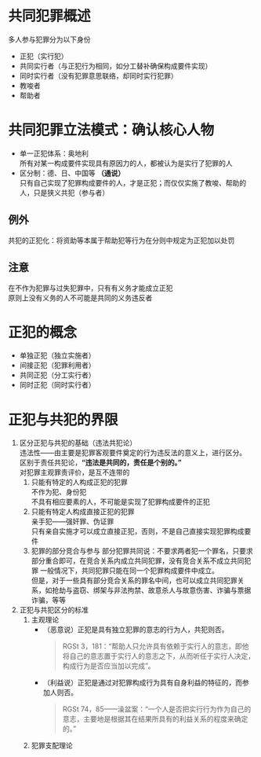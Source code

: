 # 共同犯罪概述
多人参与犯罪分为以下身份
- 正犯（实行犯）
- 共同实行者（与正犯行为相同，如分工替补确保构成要件实现）
- 同时实行者（没有犯罪意思联络，却同时实行犯罪）
- 教唆者
- 帮助者
# 共同犯罪立法模式：确认核心人物
- 单一正犯体系：奥地利  
所有对某一构成要件实现具有原因力的人，都被认为是实行了犯罪的人
- 区分制：德、日、中国等 **（通说）**  
只有自己实现了犯罪构成要件的人，才是正犯；而仅仅实施了教唆、帮助的人，只是狭义共犯（参与者）
## 例外
共犯的正犯化：将资助等本属于帮助犯等行为在分则中规定为正犯加以处罚
## 注意
在不作为犯罪与过失犯罪中，只有有义务才能成立正犯  
原则上没有义务的人不可能是共同的义务违反者
# 正犯的概念
- 单独正犯（独立实施者）
- 间接正犯（犯罪利用者）
- 共同正犯（分工实行者）
- 同时正犯（同时实行者）
# 正犯与共犯的界限
1. 区分正犯与共犯的基础（违法共犯论）  
    违法性——由主要是犯罪客观要件奠定的行为违反法的意义上，进行区分。  
    区别于责任共犯论，**“违法是共同的，责任是个别的。”**   
    对犯罪主观罪责评价，是互不连带的
    1. 只能有特定的人构成正犯的犯罪  
        不作为犯、身份犯  
        不具有相应要素的人，不可能是实现了犯罪构成要件的正犯
    2. 只能有特定人构成直接正犯的犯罪  
        亲手犯——强奸罪、伪证罪  
        只有亲自实施才可以成立直接正犯，否则，不是自己直接实现犯罪构成要件
    3. 犯罪的部分竞合与参与
        部分犯罪共同说：不要求两者犯一个罪名，只要求部分重合即可，在竞合关系内成立共同犯罪，没有竞合关系不成立共同犯罪
        一般情况下，共同犯罪只能在同一个犯罪构成要件中成立。  
        但是，对于一些具有部分竞合关系的罪名中间，也可以成立共同犯罪关系，如抢劫与盗窃、绑架与非法拘禁、故意杀人与故意伤害、诈骗与票据诈骗，等等
2. 正犯与共犯区分的标准
    1. 主观理论
        - （恶意说）正犯是具有独立犯罪的意志的行为人，共犯则否。
            >RGSt 3，181：“帮助人只允许具有依赖于实行人的意志，即他将自己的意志置于实行人的意志之下，从而听任于实行人决定，构成行为是否应当加以完成”。
        - （利益说）正犯是通过对犯罪构成行为具有自身利益的特征的，而参加人则否。
            >RGSt 74，85——澡盆案：“一个人是否把实行行为作为自己的意志，主要地是根据其在结果所具有的利益关系的程度来确定的。”
    2. 犯罪支配理论
